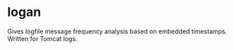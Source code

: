 # logan
Gives logfile message frequency analysis based on embedded timestamps.  Written for Tomcat logs.
